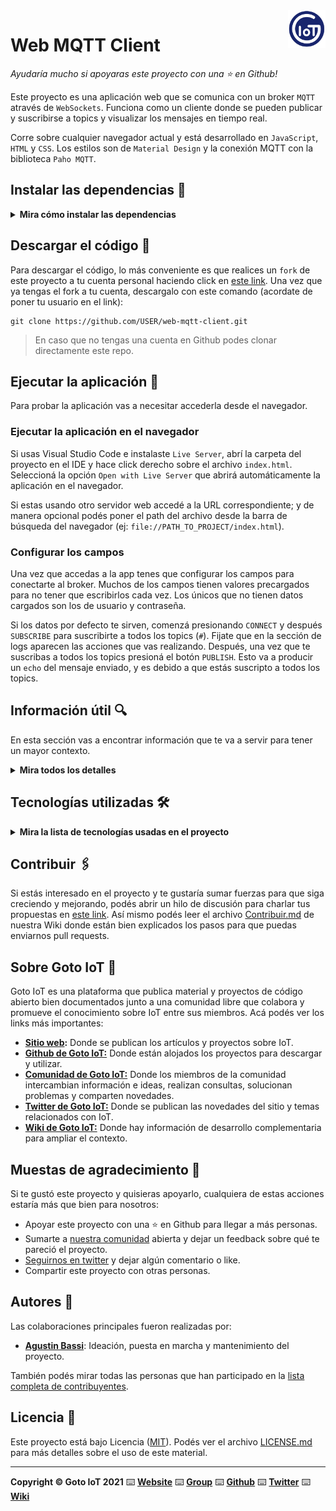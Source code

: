 <a href="https://www.gotoiot.com/">
    <img src="doc/gotoiot-logo.png" alt="logo" title="Goto IoT" align="right" width="60" height="60" />
</a>

Web MQTT Client
===============

*Ayudaría mucho si apoyaras este proyecto con una ⭐ en Github!*

Este proyecto es una aplicación web que se comunica con un broker `MQTT` através de `WebSockets`. Funciona como un cliente donde se pueden publicar y suscribirse a topics y visualizar los mensajes en tiempo real.

Corre sobre cualquier navegador actual y está desarrollado en `JavaScript`, `HTML` y `CSS`. Los estilos son de `Material Design` y la conexión MQTT con la biblioteca `Paho MQTT`.

## Instalar las dependencias 🔩

<details><summary><b>Mira cómo instalar las dependencias</b></summary><br>

Para correr este proyecto solo necesitas un navegador moderno, aunque es preferible que lo accedas desde un servidor web. Cualquier servidor es válido, aunque si usas [Visual Studio Code](https://code.visualstudio.com/) podes instalar la extensión [Live Server](https://github.com/ritwickdey/vscode-live-server.git), un servidor web para desarrollo muy fácil y práctico de utilizar. 

También va a ser necesario que tengas un broker MQTT al cual conectarte. Si no sabes como hacerlo podes ver nuestro proyecto [Connection MQTT](https://github.com/gotoiot/connection-mqtt), que es un ecosistema MQTT completo.

> Tener el broker no es estrictamente necesario, ya que podes ejecutar la app sin conectarte por MQTT, pero no podrías probar cómo funciona esta aplicación web.

</details>

## Descargar el código 💾

Para descargar el código, lo más conveniente es que realices un `fork` de este proyecto a tu cuenta personal haciendo click en [este link](https://github.com/gotoiot/web-mqtt-client/fork). Una vez que ya tengas el fork a tu cuenta, descargalo con este comando (acordate de poner tu usuario en el link):

```
git clone https://github.com/USER/web-mqtt-client.git
```

> En caso que no tengas una cuenta en Github podes clonar directamente este repo.

## Ejecutar la aplicación 🚀

Para probar la aplicación vas a necesitar accederla desde el navegador.

### Ejecutar la aplicación en el navegador

Si usas Visual Studio Code e instalaste `Live Server`, abrí la carpeta del proyecto en el IDE y hace click derecho sobre el archivo `index.html`. Seleccioná la opción `Open with Live Server` que abrirá automáticamente la aplicación en el navegador. 

Si estas usando otro servidor web accedé a la URL correspondiente; y de manera opcional podés poner el path del archivo desde la barra de búsqueda del navegador (ej: `file://PATH_TO_PROJECT/index.html`).

### Configurar los campos

Una vez que accedas a la app tenes que configurar los campos para conectarte al broker. Muchos de los campos tienen valores precargados para no tener que escribirlos cada vez. Los únicos que no tienen datos cargados son los de usuario y contraseña. 

Si los datos por defecto te sirven, comenzá presionando `CONNECT` y después `SUBSCRIBE` para suscribirte a todos los topics (`#`). Fijate que en la sección de logs aparecen las acciones que vas realizando. Después, una vez que te suscribas a todos los topics presioná el botón `PUBLISH`. Esto va a producir un `echo` del mensaje enviado, y es debido a que estás suscripto a todos los topics.

## Información útil 🔍

En esta sección vas a encontrar información que te va a servir para tener un mayor contexto.

<details><summary><b>Mira todos los detalles</b></summary>

### Realizar pruebas

Si queres hacer una prueba más completa podés abrir en otra pestaña una nueva instancia de esta app, entonces desde una te suscribis a topics y desde la otra publicas, así podes ver la comunicación entre dos clientes utilizando el broker. 

### Configuración de ejemplo

Para que veas la app sin necesidad de ejecutarla, en esta imagen podés ver cómo se cargan los datos para comunicarte con el broker para hacer el echo.

![web-mqtt-client-fields-filled](doc/web-mqtt-client-fields-filled.png)

Y en esta otra imagen cómo se van visualizando los logs.

![web-mqtt-client-logs](doc/web-mqtt-client-logs.png)

### Configuración de los logs

Para las configuraciones de los logs podés setar el numero de líneas que se muestran con el campo `Lines`. El check `Time` imprime la hora mientras que el check `Level` imprime el nivel de loggeo. Si querés pausar la actualización de mensajes en el log chequeá el campo `Pause`. Por último, si querés borrar los mensajes presioná `CLEAR LOG`.

</details>

## Tecnologías utilizadas 🛠️

<details><summary><b>Mira la lista de tecnologías usadas en el proyecto</b></summary><br>

* [Material Design](https://material.io/design) - Bibliotecas de estilo responsive para aplicaciones web.
* [Paho MQTT](https://www.eclipse.org/paho/) - Biblioteca de JavaScript para MQTT que se ejecuta en el lado del cliente.

</details>

## Contribuir 🖇️

Si estás interesado en el proyecto y te gustaría sumar fuerzas para que siga creciendo y mejorando, podés abrir un hilo de discusión para charlar tus propuestas en [este link](https://github.com/gotoiot/web-mqtt-client/issues/new). Así mismo podés leer el archivo [Contribuir.md](https://github.com/gotoiot/gotoiot-doc/wiki/Contribuir) de nuestra Wiki donde están bien explicados los pasos para que puedas enviarnos pull requests.

## Sobre Goto IoT 📖

Goto IoT es una plataforma que publica material y proyectos de código abierto bien documentados junto a una comunidad libre que colabora y promueve el conocimiento sobre IoT entre sus miembros. Acá podés ver los links más importantes:

* **[Sitio web](https://www.gotoiot.com/):** Donde se publican los artículos y proyectos sobre IoT. 
* **[Github de Goto IoT:](https://github.com/gotoiot)** Donde están alojados los proyectos para descargar y utilizar. 
* **[Comunidad de Goto IoT:](https://groups.google.com/g/gotoiot)** Donde los miembros de la comunidad intercambian información e ideas, realizan consultas, solucionan problemas y comparten novedades.
* **[Twitter de Goto IoT:](https://twitter.com/gotoiot)** Donde se publican las novedades del sitio y temas relacionados con IoT.
* **[Wiki de Goto IoT:](https://github.com/gotoiot/doc/wiki)** Donde hay información de desarrollo complementaria para ampliar el contexto.

## Muestas de agradecimiento 🎁

Si te gustó este proyecto y quisieras apoyarlo, cualquiera de estas acciones estaría más que bien para nosotros:

* Apoyar este proyecto con una ⭐ en Github para llegar a más personas.
* Sumarte a [nuestra comunidad](https://groups.google.com/g/gotoiot) abierta y dejar un feedback sobre qué te pareció el proyecto.
* [Seguirnos en twitter](https://github.com/gotoiot/doc/wiki) y dejar algún comentario o like.
* Compartir este proyecto con otras personas.

## Autores 👥

Las colaboraciones principales fueron realizadas por:

* **[Agustin Bassi](https://github.com/agustinBassi)**: Ideación, puesta en marcha y mantenimiento del proyecto.

También podés mirar todas las personas que han participado en la [lista completa de contribuyentes](https://github.com/web-mqtt-client/contributors).

## Licencia 📄

Este proyecto está bajo Licencia ([MIT](https://choosealicense.com/licenses/mit/)). Podés ver el archivo [LICENSE.md](LICENSE.md) para más detalles sobre el uso de este material.

---

**Copyright © Goto IoT 2021** ⌨️ [**Website**](https://www.gotoiot.com) ⌨️ [**Group**](https://groups.google.com/g/gotoiot) ⌨️ [**Github**](https://www.github.com/gotoiot) ⌨️ [**Twitter**](https://www.twitter.com/gotoiot) ⌨️ [**Wiki**](https://github.com/gotoiot/doc/wiki)

